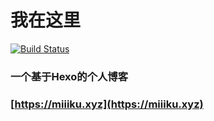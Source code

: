 # 我在这里

[![Build Status](https://dev.azure.com/guanquanhong/blog/_apis/build/status/miiiku.hexo-blog?branchName=master)](https://dev.azure.com/guanquanhong/blog/_build/latest?definitionId=3&branchName=master)

### 一个基于Hexo的个人博客

### [https://miiiku.xyz](https://miiiku.xyz)